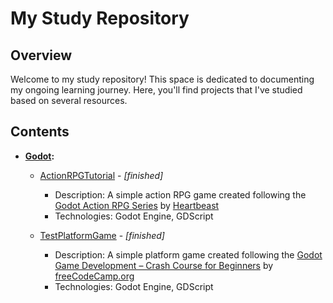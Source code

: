 # My Study Repository

## Overview

Welcome to my study repository! This space is dedicated to documenting my ongoing learning journey. Here, you'll find projects that I've studied based on several resources.

## Contents

- **[Godot](Godot/):**
  - [ActionRPGTutorial](Godot/ActionRPGTutorial) - *[finished]*
    - Description: A simple action RPG game created following the [Godot Action RPG Series](https://youtube.com/playlist?list=PL9FzW-m48fn2SlrW0KoLT4n5egNdX-W9a&si=q0nzIJP4AjXOHRSM) by [Heartbeast](https://www.youtube.com/@uheartbeast)
    - Technologies: Godot Engine, GDScript

  - [TestPlatformGame](Godot/TestPlatformGame) - *[finished]*
    - Description: A simple platform game created following the [Godot Game Development – Crash Course for Beginners](https://youtu.be/S8lMTwSRoRg?si=sLDYdKdYi4dAEQr4) by [freeCodeCamp.org](https://www.youtube.com/@freecodecamp)
    - Technologies: Godot Engine, GDScript
